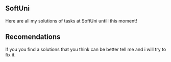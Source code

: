 ## SoftUni
Here are all my solutions of tasks at SoftUni untill this moment!
## Recomendations
If you you find a solutions that you think can be better tell me and i will try to fix it.

